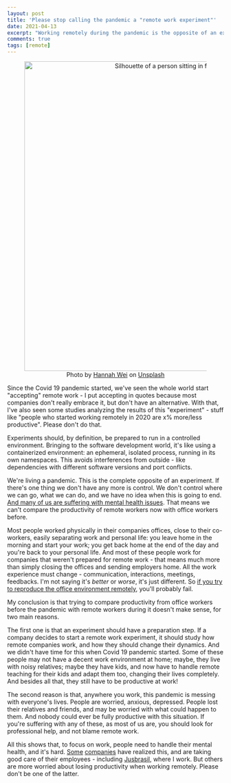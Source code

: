 ```yaml
---
layout: post
title: 'Please stop calling the pandemic a "remote work experiment"'
date: 2021-04-13
excerpt: "Working remotely during the pandemic is the opposite of an experiment"
comments: true
tags: [remote]
---
```

<figure style="text-align: center">
  <img src="hannah-wei-aso6SYJZGps-unsplash.jpg" alt="Silhouette of a person sitting in front of a laptop" style="width: 720px">
  <figcaption>Photo by <a href="https://unsplash.com/@herlifeinpixels?utm_source=unsplash&utm_medium=referral&utm_content=creditCopyText">Hannah Wei</a> on <a href="https://unsplash.com/?utm_source=unsplash&utm_medium=referral&utm_content=creditCopyText">Unsplash</a></figcaption>
</figure>

Since the Covid 19 pandemic started, we've seen the whole world start "accepting" remote work - I put accepting in quotes because most companies don't really embrace it, but don't have an alternative. With that, I've also seen some studies analyzing the results of this "experiment" - stuff like "people who started working remotely in 2020 are x% more/less productive". Please don't do that.

Experiments should, by definition, be prepared to run in a controlled environment. Bringing to the software development world, it's like using a containerized environment: an ephemeral, isolated process, running in its own namespaces. This avoids interferences from outside - like dependencies with different software versions and port conflicts.

We're living a pandemic. This is the complete opposite of an experiment. If there's one thing we don't have any more is control. We don't control where we can go, what we can do, and we have no idea when this is going to end. [And many of us are suffering with mental health issues](https://www.wired.com/story/mental-health-coronavirus-pandemic-tips/). That means we can't compare the productivity of remote workers now with office workers before.

Most people worked physically in their companies offices, close to their co-workers, easily separating work and personal life: you leave home in the morning and start your work; you get back home at the end of the day and you're back to your personal life. And most of these people work for companies that weren't prepared for remote work - that means much more than simply closing the offices and sending employers home. All the work experience must change - communication, interactions, meetings, feedbacks. I'm not saying it's *better* or *worse*, it's just different. So [if you try to reproduce the office environment remotely](https://m.signalvnoise.com/remote-work-is-a-platform/), you'll probably fail.

My conclusion is that trying to compare productivity from office workers before the pandemic with remote workers during it doesn't make sense, for two main reasons.

The first one is that an experiment should have a preparation step. If a company decides to start a remote work experiment, it should study how remote companies work, and how they should change their dynamics. And we didn't have time for this when Covid 19 pandemic started. Some of these people may not have a decent work environment at home; maybe, they live with noisy relatives; maybe they have kids, and now have to handle remote teaching for their kids and adapt them too, changing their lives completely. And besides all that, they still have to be productive at work!

The second reason is that, anywhere you work, this pandemic is messing with everyone's lives. People are worried, anxious, depressed. People lost their relatives and friends, and may be worried with what could happen to them. And nobody could ever be fully productive with this situation. If you're suffering with any of these, as most of us are, you should look for professional help, and not blame remote work.

All this shows that, to focus on work, people need to handle their mental health, and it's hard. [Some](https://edition.cnn.com/2021/04/02/success/linkedin-paid-week-off/index.html) [companies](https://www.linkedin.com/pulse/icare-como-o-ifood-tem-cuidado-das-pessoas-neste-um-ano-lucas-lopes/) have realized this, and are taking good care of their employees - including [Jusbrasil](https://www.jusbrasil.com.br), where I work. But others are more worried about losing productivity when working remotely. Please don't be one of the latter.
